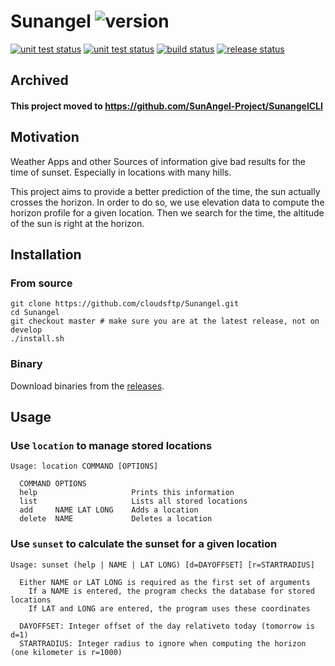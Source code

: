 # Sunangel ![version](https://img.shields.io/badge/v0.1.0-blue.svg)

[![unit test status](https://github.com/cloudsftp/Sunangel/actions/workflows/core_unit_tests.yaml/badge.svg?branch=develop)](https://github.com/cloudsftp/Sunangel/actions/workflows/core_unit_tests.yaml)
[![unit test status](https://github.com/cloudsftp/Sunangel/actions/workflows/cli_unit_tests.yaml/badge.svg?branch=develop)](https://github.com/cloudsftp/Sunangel/actions/workflows/cli_unit_tests.yaml)
[![build status](https://github.com/cloudsftp/Sunangel/actions/workflows/build.yaml/badge.svg?branch=develop)](https://github.com/cloudsftp/Sunangel/actions/workflows/build.yaml)
[![release status](https://github.com/cloudsftp/Sunangel/actions/workflows/release.yaml/badge.svg)](https://github.com/cloudsftp/Sunangel/actions/workflows/release.yaml)

## Archived

#### This project moved to https://github.com/SunAngel-Project/SunangelCLI

## Motivation

Weather Apps and other Sources of information give bad results for the time of sunset.
Especially in locations with many hills.

This project aims to provide a better prediction of the time, the sun actually crosses the horizon.
In order to do so, we use elevation data to compute the horizon profile for a given location.
Then we search for the time, the altitude of the sun is right at the horizon.

## Installation

### From source

```
git clone https://github.com/cloudsftp/Sunangel.git
cd Sunangel
git checkout master # make sure you are at the latest release, not on develop
./install.sh
```

### Binary

Download binaries from the [releases](https://github.com/cloudsftp/Sunangel/releases).

## Usage

### Use `location` to manage stored locations

```
Usage: location COMMAND [OPTIONS]

  COMMAND OPTIONS
  help                     Prints this information
  list                     Lists all stored locations
  add     NAME LAT LONG    Adds a location
  delete  NAME             Deletes a location
```

### Use `sunset` to calculate the sunset for a given location

```
Usage: sunset (help | NAME | LAT LONG) [d=DAYOFFSET] [r=STARTRADIUS]

  Either NAME or LAT LONG is required as the first set of arguments
    If a NAME is entered, the program checks the database for stored locations
    If LAT and LONG are entered, the program uses these coordinates

  DAYOFFSET: Integer offset of the day relativeto today (tomorrow is d=1)
  STARTRADIUS: Integer radius to ignore when computing the horizon (one kilometer is r=1000)
```
